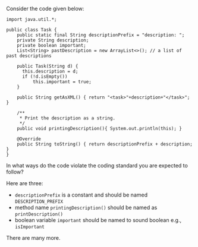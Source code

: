<panel header="{{ icon_Q }} Find basic coding standard violations">

Consider the code given below:
```java{.line-numbers}
import java.util.*;

public class Task {
    public static final String descriptionPrefix = "description: ";
    private String description;
    private boolean important;
    List<String> pastDescription = new ArrayList<>(); // a list of past descriptions

    public Task(String d) {
      this.description = d;
      if (!d.isEmpty())
          this.important = true;
    }

    public String getAsXML() { return "<task>"+description+"</task>"; }

    /**
     * Print the description as a string.
     */
    public void printingDescription(){ System.out.println(this); }

    @Override
    public String toString() { return descriptionPrefix + description; }
}
```

In what ways do the code violate the coding standard you are expected to follow?

<panel header=":fas-lightbulb: Some hints ..." minimized>

Here are three:
* `descriptionPrefix` is a constant and should be named `DESCRIPTION_PREFIX`
* method name `printingDescription()` should be named as `printDescription()`
* boolean variable `important` should be named to sound boolean e.g., `isImportant`

There are many more.

</div>

</panel>
